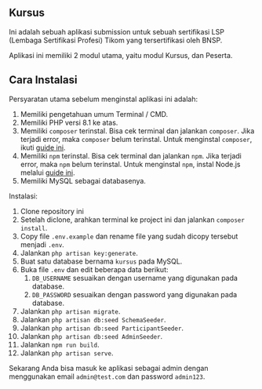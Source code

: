 ## Kursus
Ini adalah sebuah aplikasi submission untuk sebuah sertifikasi LSP (Lembaga Sertifikasi Profesi) Tikom yang tersertifikasi oleh BNSP.

Aplikasi ini memiliki 2 modul utama, yaitu modul Kursus, dan Peserta.

## Cara Instalasi
Persyaratan utama sebelum menginstal aplikasi ini adalah:
1. Memiliki pengetahuan umum Terminal / CMD.
1. Memiliki PHP versi 8.1 ke atas.
1. Memiliki `composer` terinstal. Bisa cek terminal dan jalankan `composer`. Jika terjadi error, maka `composer` belum terinstal. Untuk menginstal `composer`, ikuti [guide ini](https://getcomposer.org/).
1. Memiliki `npm` terinstal. Bisa cek terminal dan jalankan `npm`. Jika terjadi error, maka `npm` belum terinstal. Untuk menginstal `npm`, instal Node.js melalui [guide ini](https://nodejs.org/en/download).
1. Memiliki MySQL sebagai databasenya.

Instalasi:
1. Clone repository ini
1. Setelah diclone, arahkan terminal ke project ini dan jalankan `composer install`.
1. Copy file `.env.example` dan rename file yang sudah dicopy tersebut menjadi `.env`.
1. Jalankan `php artisan key:generate`.
1. Buat satu database bernama `kursus` pada MySQL.
1. Buka file `.env` dan edit beberapa data berikut:
    1. `DB_USERNAME` sesuaikan dengan username yang digunakan pada database.
    1. `DB_PASSWORD` sesuaikan dengan password yang digunakan pada database.
1. Jalankan `php artisan migrate`.
1. Jalankan `php artisan db:seed SchemaSeeder`.
1. Jalankan `php artisan db:seed ParticipantSeeder`.
1. Jalankan `php artisan db:seed AdminSeeder`.
1. Jalankan `npm run build`.
1. Jalankan `php artisan serve`.

Sekarang Anda bisa masuk ke aplikasi sebagai admin dengan menggunakan email `admin@test.com` dan password `admin123`.
